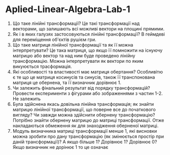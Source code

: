 # Aplied-Linear-Algebra-Lab-1

1. Що таке лінійні трансформації?
   Це такі трансформації над векторами, що залишають всі можливі вектори на площині прямими.
2. Як і в яких галузях застосовуються лінійні трансформації?
   В геймдеві для переміщення об'єктів рушієм гри.
3. Що таке матриця лінійної трансформації та як її можна інтерпретувати?
   Це така матриця, що якщо її помножити на існуючу матрицю або вектор та над ним буде проведено лінійну трансформацію. Можна інтерпретувати як вектори по яким викуюється трасформація.
4. Які особливості та властивості має матриця обертання?
   Особливітю є те що це матриця косинусів та синусів, також її транспонована матриця це обернена, та її визначник дорівнює 1.
5. Чи залежить фінальний результат від порядку трансформацій? Провести експерименти з фігурами або зображеннями з частин 1-2.
   Не залежить
6. Була здійснена якась довільна лінійна трансформація; як знайти матрицю лінійної трансформації, що поверне все до початкового вигляду? Чи завжди можна здійснити обернену трансформацію?
   Потрібно знайти обернену матрицю до матриці трансформації. Отже накладаються обмеження як для знаходження оберненої матриці. 
7. Модуль визначника матриці трансформації менше 1, які висновки можна зробити про дану трансформацію (як змінюється простір при даній трансформації)? А якщо більше 1? Дорівнює 1? Дорівнює 0?
   Якщо визначник не дорінює 1 то це означає 